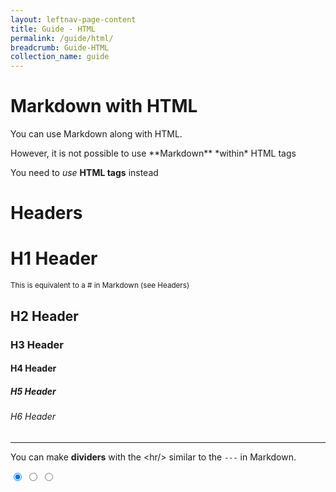 ```yaml
---
layout: leftnav-page-content
title: Guide - HTML
permalink: /guide/html/
breadcrumb: Guide-HTML
collection_name: guide
---
```


# Markdown with HTML
You can use Markdown along with HTML.

<p>However, it is not possible to use **Markdown** *within* HTML tags</p>
<p>You need to <em>use</em> <strong>HTML tags</strong> instead</p>

# Headers
<h1>H1 Header</h1> <small>This is equivalent to a # in Markdown (see Headers)</small>
<h2>H2 Header</h2>
<h3>H3 Header</h3>
<h4>H4 Header</h4>
<h5>H5 Header</h5>
<h6>H6 Header</h6>

<hr/>

You can make **dividers** with the &lt;hr/&gt; similar to the `---` in Markdown.

<link rel="stylesheet" href="/misc/pch-carousel.css">
<div class="pcf-carousel items-2">
	<!-- Hidden radio control inputs -->
	<input type="radio" id="carousel-play" 	  name="pcf-carousel-3" checked>
	<input type="radio" id="carousel-start-1" name="pcf-carousel-3">
	<input type="radio" id="carousel-start-2" name="pcf-carousel-3">
	<!-- Slide jump dots -->
	<div class="pcf-carousel-dots">
		<label for="carousel-start-1"></label>
		<label for="carousel-start-2"></label>
	</div>
	<div class="pcf-carousel-anime-dots">
		<div></div>
		<div></div>
	</div>
	<!-- Slides, repeat 1st and last slide -->
	<div class="moving-strip">
		<div class="pcf-carousel-item" style="background-image:url('/images/what-we-do/fun-sentosa/cable-car.jpg');"></div>
		<div class="pcf-carousel-item" style="background-image:url('/images/what-we-do/fun-sentosa/linkway.jpg');"></div>
		<div class="pcf-carousel-item" style="background-image:url('/images/what-we-do/fun-sentosa/skyline-luge.jpg');"></div>
	</div>
</div>						
